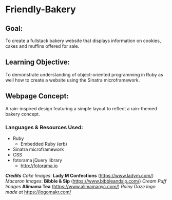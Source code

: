 # Friendly-Bakery

## Goal:
To create a fullstack bakery website that displays information on cookies, cakes and muffins offered for sale.

## Learning Objective:
To demonstrate understanding of object-oriented programming in Ruby as well how to create a website using the Sinatra microframework.

## Webpage Concept:
A rain-inspired design featuring a simple layout to reflect a rain-themed bakery concept.

### Languages & Resources Used:
* Ruby
  * Embedded Ruby (erb)
* Sinatra microframework
* CSS
* fotorama jQuery library
  * http://fotorama.io

**_Credits_**
*Cake Images*: **Lady M Confections** (https://www.ladym.com/)
*Macaron Images*: **Bibble & Sip** (https://www.bibbleandsip.com/)
*Cream Puff Images* **Alimama Tea** (https://www.alimamanyc.com/)
*Rainy Daze logo made at* https://logomakr.com/
